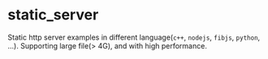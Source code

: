 # static_server
Static http server examples in different language(`c++`, `nodejs`, `fibjs`, `python`, ...). Supporting large file(> 4G), and with high performance.
